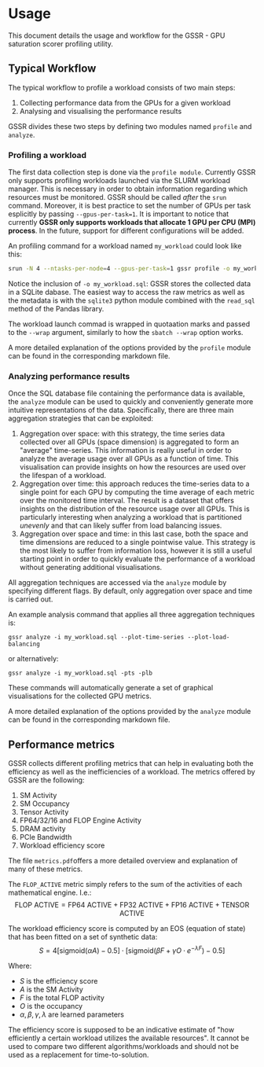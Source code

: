 # Usage
This document details the usage and workflow for the GSSR - GPU saturation scorer profiling utility.

## Typical Workflow
The typical workflow to profile a workload consists of two main steps:

1. Collecting performance data from the GPUs for a given workload
2. Analysing and visualising the performance results

GSSR divides these two steps by defining two modules named `profile` and `analyze`.

### Profiling a workload
The first data collection step is done via the `profile module`. Currently GSSR only supports profiling workloads launched via the SLURM workload manager. This is necessary in order to obtain information regarding which resources must be monitored. GSSR should be called _after_ the `srun` command. Moreover, it is best practice to set the number of GPUs per task esplicitly by passing `--gpus-per-task=1`. It is important to notice that currently **GSSR only supports workloads that allocate 1 GPU per CPU (MPI) process**. In the future, support for different configurations will be added.

An profiling command for a workload named `my_workload` could look like this:

```bash
srun -N 4 --ntasks-per-node=4 --gpus-per-task=1 gssr profile -o my_workload.sql --wrap "./my_workload arg1 arg2 ... argN"
```

Notice the inclusion of `-o my_workload.sql`: GSSR stores the collected data in a SQLite dabase. The easiest way to access the raw metrics as well as the metadata is with the `sqlite3` python module combined with the `read_sql` method of the Pandas library.

The workload launch commad is wrapped in quotaation marks and passed to the `--wrap` argument, similarly to how the `sbatch --wrap` option works.

A more detailed explanation of the options provided by the `profile` module can be found in the corresponding markdown file.

### Analyzing performance results

Once the SQL database file containing the performance data is available, the `analyze` module can be used to quickly and conveniently generate more intuitive representations of the data. Specifically, there are three main aggregation strategies that can be exploited:

1. Aggregation over space: with this strategy, the time series data collected over all GPUs (space dimension) is aggregated to form an "average" time-series. This information is really useful in order to analyze the average usage over all GPUs as a function of time. This visualisation can provide insights on how the resources are used over the lifespan of a workload. 
2. Aggregation over time: this approach reduces the time-series data to a single point for each GPU by computing the time average of each metric over the monitored time interval. The result is a dataset that offers insights on the distribution of the resource usage over all GPUs. This is particularly interesting when analyzing a workload that is partitioned _unevenly_ and that can likely suffer from load balancing issues.
3. Aggregation over space and time: in this last case, both the space and time dimensions are reduced to a single pointwise value. This strategy is the most likely to suffer from information loss, however it is still a useful starting point in order to quickly evaluate the performance of a workload without generating additional visualisations.

All aggregation techniques are accessed via the `analyze` module by specifying different flags. By default, only aggregation over space and time is carried out.

An example analysis command that applies all three aggregation techniques is:

```
gssr analyze -i my_workload.sql --plot-time-series --plot-load-balancing
```
or alternatively:
```
gssr analyze -i my_workload.sql -pts -plb
```

These commands will automatically generate a set of graphical visualisations for the collected GPU metrics.

A more detailed explanation of the options provided by the `analyze` module can be found in the corresponding markdown file.

## Performance metrics

GSSR collects different profiling metrics that can help in evaluating both the efficiency as well as the inefficiencies of a workload. The metrics offered by GSSR are the following:
1. SM Activity
2. SM Occupancy
3. Tensor Activity
4. FP64/32/16 and FLOP Engine Activity
5. DRAM activity
6. PCIe Bandwidth
7. Workload efficiency score

The file `metrics.pdf`offers a more detailed overview and explanation of many of these metrics.

The `FLOP_ACTIVE` metric simply refers to the sum of the activities of each mathematical engine. I.e.: $$\text{FLOP ACTIVE} =  \text{FP64 ACTIVE} + \text{FP32 ACTIVE} + \text{FP16 ACTIVE} + \text{TENSOR ACTIVE}$$

The workload efficiency score is computed by an EOS (equation of state) that has been fitted on a set of synthetic data:
$$S = 4[\mathrm{sigmoid}(\alpha A)-0.5]\cdot[\mathrm{sigmoid}(\beta F + \gamma O \cdot e^{- \lambda F }) - 0.5]$$

Where:

* $S$ is the efficiency score
* $A$ is the SM Activity
* $F$ is the total FLOP activity
* $O$ is the occupancy
* $\alpha, \beta, \gamma, \lambda$ are learned parameters

The efficiency score is supposed to be an indicative estimate of "how efficiently a certain workload utilizes the available resources". It cannot be used to compare two different algorithms/workloads and should not be used as a replacement for time-to-solution.
